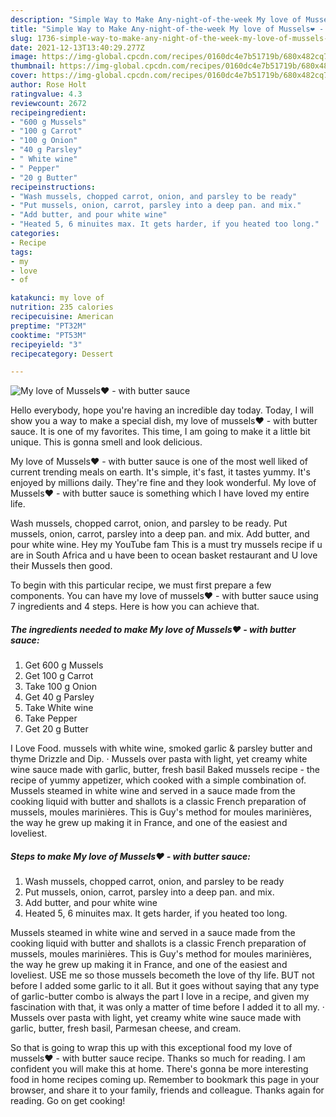 ```yaml
---
description: "Simple Way to Make Any-night-of-the-week My love of Mussels❤️ - with butter sauce"
title: "Simple Way to Make Any-night-of-the-week My love of Mussels❤️ - with butter sauce"
slug: 1736-simple-way-to-make-any-night-of-the-week-my-love-of-mussels-with-butter-sauce
date: 2021-12-13T13:40:29.277Z
image: https://img-global.cpcdn.com/recipes/0160dc4e7b51719b/680x482cq70/my-love-of-mussels-with-butter-sauce-recipe-main-photo.jpg
thumbnail: https://img-global.cpcdn.com/recipes/0160dc4e7b51719b/680x482cq70/my-love-of-mussels-with-butter-sauce-recipe-main-photo.jpg
cover: https://img-global.cpcdn.com/recipes/0160dc4e7b51719b/680x482cq70/my-love-of-mussels-with-butter-sauce-recipe-main-photo.jpg
author: Rose Holt
ratingvalue: 4.3
reviewcount: 2672
recipeingredient:
- "600 g Mussels"
- "100 g Carrot"
- "100 g Onion"
- "40 g Parsley"
- " White wine"
- " Pepper"
- "20 g Butter"
recipeinstructions:
- "Wash mussels, chopped carrot, onion, and parsley to be ready"
- "Put mussels, onion, carrot, parsley into a deep pan. and mix."
- "Add butter, and pour white wine"
- "Heated 5, 6 minuites max. It gets harder, if you heated too long."
categories:
- Recipe
tags:
- my
- love
- of

katakunci: my love of 
nutrition: 235 calories
recipecuisine: American
preptime: "PT32M"
cooktime: "PT53M"
recipeyield: "3"
recipecategory: Dessert

---
```



![My love of Mussels❤️ - with butter sauce](https://img-global.cpcdn.com/recipes/0160dc4e7b51719b/680x482cq70/my-love-of-mussels-with-butter-sauce-recipe-main-photo.jpg)

Hello everybody, hope you're having an incredible day today. Today, I will show you a way to make a special dish, my love of mussels❤️ - with butter sauce. It is one of my favorites. This time, I am going to make it a little bit unique. This is gonna smell and look delicious.

My love of Mussels❤️ - with butter sauce is one of the most well liked of current trending meals on earth. It's simple, it's fast, it tastes yummy. It's enjoyed by millions daily. They're fine and they look wonderful. My love of Mussels❤️ - with butter sauce is something which I have loved my entire life.

Wash mussels, chopped carrot, onion, and parsley to be ready. Put mussels, onion, carrot, parsley into a deep pan. and mix. Add butter, and pour white wine. Hey my YouTube fam This is a must try mussels recipe if u are in South Africa and u have been to ocean basket restaurant and U love their Mussels then good.


To begin with this particular recipe, we must first prepare a few components. You can have my love of mussels❤️ - with butter sauce using 7 ingredients and 4 steps. Here is how you can achieve that.

<!--inarticleads1-->

##### The ingredients needed to make My love of Mussels❤️ - with butter sauce:

1. Get 600 g Mussels
1. Get 100 g Carrot
1. Take 100 g Onion
1. Get 40 g Parsley
1. Take  White wine
1. Take  Pepper
1. Get 20 g Butter


I Love Food. mussels with white wine, smoked garlic & parsley butter and thyme Drizzle and Dip. · Mussels over pasta with light, yet creamy white wine sauce made with garlic, butter, fresh basil Baked mussels recipe - the recipe of yummy appetizer, which cooked with a simple combination of. Mussels steamed in white wine and served in a sauce made from the cooking liquid with butter and shallots is a classic French preparation of mussels, moules marinières. This is Guy's method for moules marinières, the way he grew up making it in France, and one of the easiest and loveliest. 

<!--inarticleads2-->

##### Steps to make My love of Mussels❤️ - with butter sauce:

1. Wash mussels, chopped carrot, onion, and parsley to be ready
1. Put mussels, onion, carrot, parsley into a deep pan. and mix.
1. Add butter, and pour white wine
1. Heated 5, 6 minuites max. It gets harder, if you heated too long.


Mussels steamed in white wine and served in a sauce made from the cooking liquid with butter and shallots is a classic French preparation of mussels, moules marinières. This is Guy's method for moules marinières, the way he grew up making it in France, and one of the easiest and loveliest. USE me so those mussels becometh the love of thy life. BUT not before I added some garlic to it all. But it goes without saying that any type of garlic-butter combo is always the part I love in a recipe, and given my fascination with that, it was only a matter of time before I added it to all my. · Mussels over pasta with light, yet creamy white wine sauce made with garlic, butter, fresh basil, Parmesan cheese, and cream. 

So that is going to wrap this up with this exceptional food my love of mussels❤️ - with butter sauce recipe. Thanks so much for reading. I am confident you will make this at home. There's gonna be more interesting food in home recipes coming up. Remember to bookmark this page in your browser, and share it to your family, friends and colleague. Thanks again for reading. Go on get cooking!
